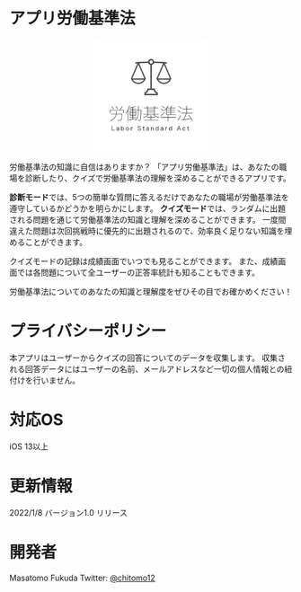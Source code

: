 
# アプリ労働基準法
<center><img src="https://github.com/chitomo12/Rodokijunho/blob/main/Rodokijunho/Assets.xcassets/AppIcon.appiconset/ItunesArtwork@2x.png?raw=true" alt="アプリ労働基準法" height="200"></center>

労働基準法の知識に自信はありますか？
「アプリ労働基準法」は、あなたの職場を診断したり、クイズで労働基準法の理解を深めることができるアプリです。

**診断モード**では、5つの簡単な質問に答えるだけであなたの職場が労働基準法を遵守しているかどうかを明らかにします。
**クイズモード**では、ランダムに出題される問題を通じて労働基準法の知識と理解を深めることができます。
一度間違えた問題は次回挑戦時に優先的に出題されるので、効率良く足りない知識を埋めることができます。

クイズモードの記録は成績画面でいつでも見ることができます。
また、成績画面では各問題について全ユーザーの正答率統計も知ることもできます。

労働基準法についてのあなたの知識と理解度をぜひその目でお確かめください！

# プライバシーポリシー

本アプリはユーザーからクイズの回答についてのデータを収集します。
収集される回答データにはユーザーの名前、メールアドレスなど一切の個人情報との紐付けを行いません。

# 対応OS

iOS 13以上

# 更新情報

2022/1/8 バージョン1.0 リリース

# 開発者

Masatomo Fukuda
Twitter: [@chitomo12](https://twitter.com/chitomo12)

